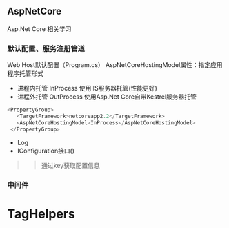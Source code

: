 ## AspNetCore
Asp.Net Core 相关学习


### 默认配置、服务注册管道
Web Host默认配置（Program.cs）
AspNetCoreHostingModel属性：指定应用程序托管形式

 * 进程内托管 InProcess  使用IIS服务器托管(性能更好)
 * 进程外托管 OutProcess 使用Asp.Net Core自带Kestrel服务器托管
 ```c#
 <PropertyGroup>
    <TargetFramework>netcoreapp2.2</TargetFramework>
    <AspNetCoreHostingModel>InProcess</AspNetCoreHostingModel>
  </PropertyGroup>
```
 * Log
 * IConfiguration接口()
 >>通过key获取配置信息
 
 
### 中间件


# TagHelpers
